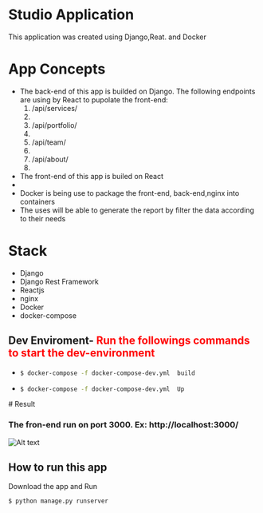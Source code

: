 # Studio Application
This application  was created using Django,Reat. and Docker 




# App Concepts
<ul>
<li>The back-end of this app is builded on Django. The following endpoints are using by React to pupolate the front-end:
    <ol>
    <li>/api/services/<li>
    <li>/api/portfolio/<li>
    <li>/api/team/<li>
    <li>/api/about/<li>
    </ol>
</li>
<li>The front-end of this app is builed on React <li>
<li> Docker is being use to package the front-end, back-end,nginx  into containers
  
</li>
 <li>The uses will be able to generate the report by filter the data according to their needs </li>


</ul>


# Stack
<ul>

<li>Django</li>
<li>Django Rest Framework </li>
<li>Reactjs </li>
<li>nginx </li>
<li>Docker</li>
<li>docker-compose</li>

</ul>


## Dev Enviroment- <b style='color:red'>Run the followings commands  to start the dev-environment</b>
<ul>
<li>
 
```bash
$ docker-compose -f docker-compose-dev.yml  build
```
</li>
<li>
 
```bash
$ docker-compose -f docker-compose-dev.yml  Up
```
</li>
</ul>
# Result

### The fron-end run on port 3000. Ex: http://localhost:3000/
![Alt text](src/assets/homepage.png "Home" )

 

 











## How to run this app

Download the app and Run
```bash
$ python manage.py runserver
```
 
